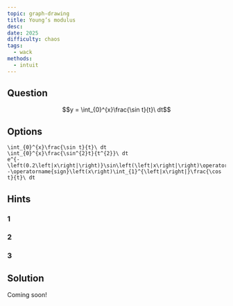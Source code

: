 ```yaml
---
topic: graph-drawing
title: Young’s modulus
desc: 
date: 2025
difficulty: chaos
tags:
  - wack
methods:
  - intuit
---
```



## Question
```math
y = \int_{0}^{x}\frac{\sin t}{t}\ dt
```


## Options
```desmos
\int_{0}^{x}\frac{\sin t}{t}\ dt
\int_{0}^{x}\frac{\sin^{2}t}{t^{2}}\ dt
e^{-\left(0.2\left|x\right|\right)}\sin\left(\left|x\right|\right)\operatorname{sign}\left(x\right)
-\operatorname{sign}\left(x\right)\int_{1}^{\left|x\right|}\frac{\cos t}{t}\ dt
```


## Hints

### 1

### 2

### 3


## Solution

Coming soon!
